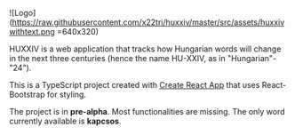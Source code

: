 ![Logo](https://raw.githubusercontent.com/x22tri/huxxiv/master/src/assets/huxxivwithtext.png =640x320)

HUXXIV is a web application that tracks how Hungarian words will change in the next three centuries (hence the name HU-XXIV, as in "Hungarian"-"24").

This is a TypeScript project created with [Create React App](https://github.com/facebook/create-react-app) that uses React-Bootstrap for styling.

The project is in **pre-alpha**. Most functionalities are missing. The only word currently available is **kapcsos**.
